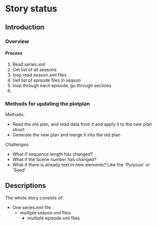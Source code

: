 # Story status

## Introduction

### Overview

#### Process

1. Read series.xml
2. Get list of all seasons
3. loop read season.xml files
4. Get list of episode files in season
5. loop through each episode, go through sections
6. 

### Methods for updating the plotplan

Methods:

* Read the old plan, and read data from it and apply it to the new plan struct
* Generate the new plan and merge it into the old plan

Challenges:

* What if sequence length has changed?
* What if the Scene number has changed?
* What if there is already text in new elements? Like the 'Purpose' or 'Seed'

## Descriptions

The whole story consists of:

* One series.xml file
  * multiple season.xml files
    * multiple episode.xml files